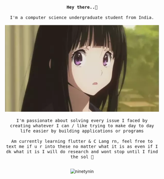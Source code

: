 <p align ="center">
<samp><b>Hey there..👋</b><samp>
<br><br>
<samp>I'm a computer science undergraduate student from India.</samp>
<br><br>
<img src="images/1withbg.webp/" />
<br><br>
<samp>I'm passionate about solving every issue I faced by creating whatever I can / like trying to make day to day life easier by building applications or programs</samp>
<br><br>
<samp>
Am currently learning flutter & C Lang rn, feel free to text me if u r into these no matter what it is as even if I dk what it is I will do research and wont stop until I find the sol 🙂</samp>
<br><br>
<p align="center"> <img src="https://komarev.com/ghpvc/?username=ninetynin" alt="ninetynin" /> </p> 
</p>